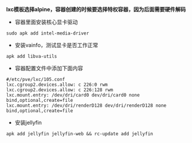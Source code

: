 **lxc模板选择alpine，容器创建的时候要选择特权容器，因为后面需要硬件解码**
- 容器里面安装核心显卡驱动
```
sudo apk add intel-media-driver
```
- 安装vainfo，测试显卡是否工作正常
```
apk add libva-utils

```
- 容器配置文件中添加下面内容
```
#/etc/pve/lxc/105.conf
lxc.cgroup2.devices.allow: c 226:0 rwm
lxc.cgroup2.devices.allow: c 226:128 rwm
lxc.mount.entry: /dev/dri/card0 dev/dri/card0 none bind,optional,create=file
lxc.mount.entry: /dev/dri/renderD128 dev/dri/renderD128 none bind,optional,create=file
```
- 安装jellyfin
```
apk add jellyfin jellyfin-web && rc-update add jellyfin
```